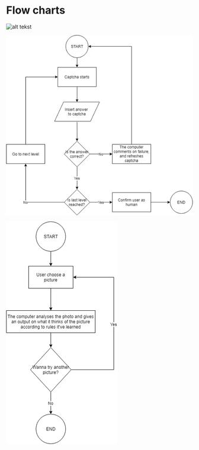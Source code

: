 # Flow charts

![alt tekst](OOP_flow_chart.png) 

![alt tekst](Captcha.png) 

![alt tekst](Analyzer.png) 
